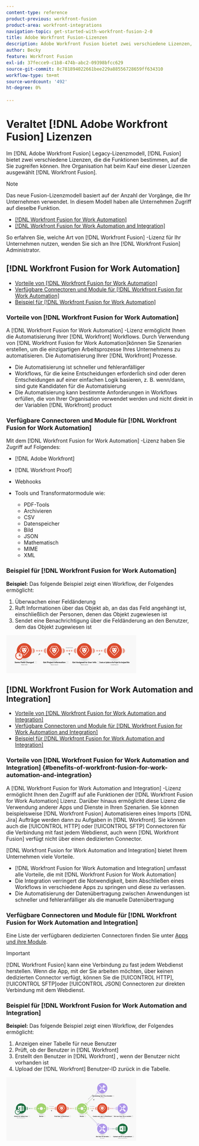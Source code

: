 ```yaml
---
content-type: reference
product-previous: workfront-fusion
product-area: workfront-integrations
navigation-topic: get-started-with-workfront-fusion-2-0
title: Adobe Workfront Fusion-Lizenzen
description: Adobe Workfront Fusion bietet zwei verschiedene Lizenzen, die bestimmen, auf welche Funktionen Sie zugreifen können. Ihr Unternehmen hat beim Kauf von Workfront Fusion eine dieser Lizenzen ausgewählt.
author: Becky
feature: Workfront Fusion
exl-id: 37fecce9-c1b8-474b-abc2-09398bfcc629
source-git-commit: 8c781894022661bee229a88556728659ff634310
workflow-type: tm+mt
source-wordcount: '492'
ht-degree: 0%

---
```


# Veraltet [!DNL Adobe Workfront Fusion] Lizenzen

Im [!DNL Adobe Workfront Fusion] Legacy-Lizenzmodell, [!DNL Fusion] bietet zwei verschiedene Lizenzen, die die Funktionen bestimmen, auf die Sie zugreifen können. Ihre Organisation hat beim Kauf eine dieser Lizenzen ausgewählt [!DNL Workfront Fusion].

>[!NOTE]
>
>Das neue Fusion-Lizenzmodell basiert auf der Anzahl der Vorgänge, die Ihr Unternehmen verwendet. In diesem Modell haben alle Unternehmen Zugriff auf dieselbe Funktion.

* [[!DNL Workfront Fusion for Work Automation]](#workfront-fusion-for-work-automation)
* [[!DNL Workfront Fusion for Work Automation and Integration]](#workfront-fusion-for-work-automation-and-integration)

So erfahren Sie, welche Art von [!DNL Workfront Fusion] -Lizenz für Ihr Unternehmen nutzen, wenden Sie sich an Ihre [!DNL Workfront Fusion] Administrator.

## [!DNL Workfront Fusion for Work Automation]

* [Vorteile von [!DNL Workfront Fusion for Work Automation]](#benefits-of-workfront-fusion-for-work-automation)
* [Verfügbare Connectoren und Module für [!DNL Workfront Fusion for Work Automation]](#connectors-and-modules-available-for-workfront-fusion-for-work-automation)
* [Beispiel für [!DNL Workfront Fusion for Work Automation]](#example-of-workfront-fusion-for-work-automation)

### Vorteile von [!DNL Workfront Fusion for Work Automation]

A [!DNL Workfront Fusion for Work Automation] -Lizenz ermöglicht Ihnen die Automatisierung Ihrer [!DNL Workfront] Workflows. Durch Verwendung von [!DNL Workfront Fusion for Work Automation]können Sie Szenarien erstellen, um die einzigartigen Arbeitsprozesse Ihres Unternehmens zu automatisieren. Die Automatisierung Ihrer [!DNL Workfront] Prozesse.

* Die Automatisierung ist schneller und fehleranfälliger
* Workflows, für die keine Entscheidungen erforderlich sind oder deren Entscheidungen auf einer einfachen Logik basieren, z. B. wenn/dann, sind gute Kandidaten für die Automatisierung
* Die Automatisierung kann bestimmte Anforderungen in Workflows erfüllen, die von Ihrer Organisation verwendet werden und nicht direkt in der Variablen [!DNL Workfront] product

### Verfügbare Connectoren und Module für [!DNL Workfront Fusion for Work Automation]

Mit dem [!DNL Workfront Fusion for Work Automation] -Lizenz haben Sie Zugriff auf Folgendes:

* [!DNL Adobe Workfront]
* [!DNL Workfront Proof]
* Webhooks
* Tools und Transformatormodule wie:

   * PDF-Tools
   * Archivieren
   * CSV
   * Datenspeicher
   * Bild
   * JSON
   * Mathematisch
   * MIME
   * XML

### Beispiel für [!DNL Workfront Fusion for Work Automation]

**Beispiel:** Das folgende Beispiel zeigt einen Workflow, der Folgendes ermöglicht:

1. Überwachen einer Feldänderung
1. Ruft Informationen über das Objekt ab, an das das Feld angehängt ist, einschließlich der Personen, denen das Objekt zugewiesen ist
1. Sendet eine Benachrichtigung über die Feldänderung an den Benutzer, dem das Objekt zugewiesen ist

![](assets/fusion-template-example-350x102.png)

## [!DNL Workfront Fusion for Work Automation and Integration]

* [Vorteile von [!DNL Workfront Fusion for Work Automation and Integration]](#benefits-of-workfront-fusion-for-work-automation-and-integration)
* [Verfügbare Connectoren und Module für [!DNL Workfront Fusion for Work Automation and Integration]](#connectors-and-modules-available-for-workfront-fusion-for-work-automation-and-integration)
* [Beispiel für [!DNL Workfront Fusion for Work Automation and Integration]](#example-of-workfront-fusion-for-work-automation-and-integration)

### Vorteile von [!DNL Workfront Fusion for Work Automation and Integration] {#benefits-of-workfront-fusion-for-work-automation-and-integration}

A [!DNL Workfront Fusion for Work Automation and Integration] -Lizenz ermöglicht Ihnen den Zugriff auf alle Funktionen der [!DNL Workfront Fusion for Work Automation] Lizenz. Darüber hinaus ermöglicht diese Lizenz die Verwendung anderer Apps und Dienste in Ihren Szenarien. Sie können beispielsweise [!DNL Workfront Fusion] Automatisieren eines Imports [!DNL Jira] Aufträge werden dann zu Aufgaben in [!DNL Workfront]. Sie können auch die [!UICONTROL HTTP] oder [!UICONTROL SFTP] Connectoren für die Verbindung mit fast jedem Webdienst, auch wenn [!DNL Workfront Fusion] verfügt nicht über einen dedizierten Connector.

[!DNL Workfront Fusion for Work Automation and Integration] bietet Ihrem Unternehmen viele Vorteile.

* [!DNL Workfront Fusion for Work Automation and Integration] umfasst alle Vorteile, die mit [!DNL Workfront Fusion for Work Automation]
* Die Integration verringert die Notwendigkeit, beim Abschließen eines Workflows in verschiedene Apps zu springen und diese zu verlassen.
* Die Automatisierung der Datenübertragung zwischen Anwendungen ist schneller und fehleranfälliger als die manuelle Datenübertragung

### Verfügbare Connectoren und Module für [!DNL Workfront Fusion for Work Automation and Integration]

Eine Liste der verfügbaren dedizierten Connectoren finden Sie unter [Apps und ihre Module](../../workfront-fusion/apps-and-their-modules/apps-and-their-modules.md).

>[!IMPORTANT]
>
>[!DNL Workfront Fusion] kann eine Verbindung zu fast jedem Webdienst herstellen. Wenn die App, mit der Sie arbeiten möchten, über keinen dedizierten Connector verfügt, können Sie die [!UICONTROL HTTP], [!UICONTROL SFTP]oder [!UICONTROL JSON] Connectoren zur direkten Verbindung mit dem Webdienst.

### Beispiel für [!DNL Workfront Fusion for Work Automation and Integration]

**Beispiel:** Das folgende Beispiel zeigt einen Workflow, der Folgendes ermöglicht:

1. Anzeigen einer Tabelle für neue Benutzer
1. Prüft, ob der Benutzer in [!DNL Workfront]
1. Erstellt den Benutzer in [!DNL Workfront] , wenn der Benutzer nicht vorhanden ist
1. Upload der [!DNL Workfront] Benutzer-ID zurück in die Tabelle.

![](assets/fusion-integration-example--350x171.png)
